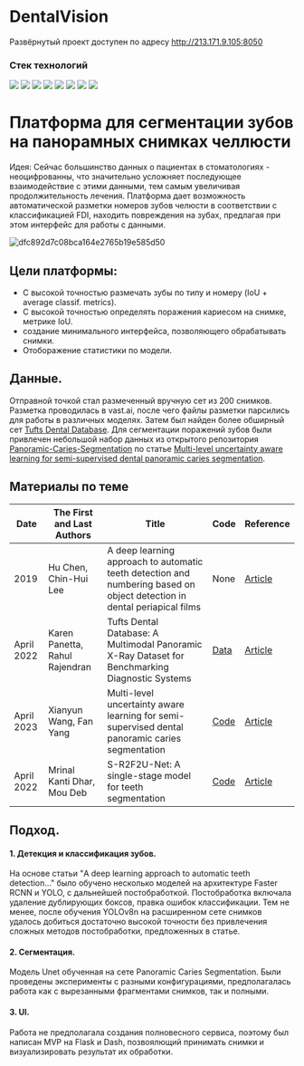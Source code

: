 # DentalVision

Развёрнутый проект доступен по адресу http://213.171.9.105:8050

### Стек технологий 

![](https://img.shields.io/badge/Python-3.10-black?style=for-the-badge&logo=python) 
![](https://img.shields.io/badge/Pandas-2.0.2-black?style=for-the-badge&logo=pandas)
![](https://img.shields.io/badge/MLflow-2.4.1-black?style=for-the-badge&logo=mlflow)
![](https://img.shields.io/badge/Flask-2.2.5-black?style=for-the-badge&logo=flask)
![](https://img.shields.io/badge/Docker-black?style=for-the-badge&logo=docker)
![](https://img.shields.io/badge/PyTorch-2.0.1-black?style=for-the-badge&logo=pytorch)
![](https://img.shields.io/badge/ultralytics-8.0.119-black?style=for-the-badge&logo=ultralytics)
![](https://img.shields.io/badge/dvc-3.0-black?style=for-the-badge&logo=dvc)

# Платформа для сегментации зубов на панорамных снимках челлюсти
Идея:
Сейчас большинство данных о пациентах в стоматологиях - неоцифрованны, что значительно усложняет последующее взаимодействие с этими данными, тем самым увеличивая продолжительность лечения. Платформа дает возможность автоматической разметки номеров зубов челюсти в соответствии с классификацией FDI, находить повреждения на зубах, предлагая при этом интерфейс для работы с данными.

![dfc892d7c08bca164e2765b19e585d50](https://github.com/Votun/tooth_detection/assets/16477307/9129b565-f14c-449b-a97a-d06b35fe5555)

## Цели платформы:
- С высокой точностью размечать зубы по типу и номеру (IoU + average classif. metrics).
- С высокой точностью определять поражения кариесом на снимке, метрике IoU.
- создание минимального интерфейса, позволяющего обрабатывать снимки.
- Отоборажение статистики по модели.
## Данные.
Отправной точкой стал размеченный вручную сет из 200 снимков. Разметка проводилась в vast.ai, после чего файлы разметки парсились для работы в различных моделях. Затем был найден более обширный сет [Tufts Dental Database](http://tdd.ece.tufts.edu/). Для сегментации поражений зубов были привлечен небольшой набор данных из открытого репозитория [Panoramic-Caries-Segmentation](https://github.com/Zzz512/MLUA) по статье [Multi-level uncertainty aware learning for semi-supervised dental panoramic caries segmentation](https://www.sciencedirect.com/science/article/abs/pii/S0925231223003193?via%3Dihub).

## Материалы по теме
|Date|The First and Last Authors|Title|Code|Reference
|---|---|---|---|---|
|2019|Hu Chen, Chin-Hui Lee|A deep learning approach to automatic teeth detection and numbering based on object detection in dental periapical films|None|[Article](https://www.nature.com/articles/s41598-019-40414-y)|
|April 2022|Karen Panetta,  Rahul Rajendran|Tufts Dental Database: A Multimodal Panoramic X-Ray Dataset for Benchmarking Diagnostic Systems|[Data](http://tdd.ece.tufts.edu/)|[Article](https://ieeexplore.ieee.org/stamp/stamp.jsp?arnumber=9557804)|
|April 2023|Xianyun Wang, Fan Yang|Multi-level uncertainty aware learning for semi-supervised dental panoramic caries segmentation| [Code](https://github.com/Zzz512/MLUA)|[Article](https://www.sciencedirect.com/science/article/abs/pii/S0925231223003193?via%3Dihub)|
|April 2022|Mrinal Kanti Dhar, Mou Deb|S-R2F2U-Net: A single-stage model for teeth segmentation|[Code](https://github.com/mrinal054/teethSeg_sr2f2u-net)|[Article](https://arxiv.org/abs/2204.02939)|

## Подход.
#### 1. Детекция и классификация зубов.
На основе статьи "A deep learning approach to automatic teeth detection..." было обучено несколько моделей на архитектуре Faster RCNN и YOLO, с дальнейшей постобработкой. Постобработка включала удаление дублирующих боксов, правка ошибок классификации. Тем не менее, после обучения YOLOv8n на расширенном сете снимков удалось добиться достаточно высокой точности без привлечения сложных методов постобработки, предложенных в статье.
#### 2. Сегментация.
Модель Unet обученная на сете Panoramic Caries Segmentation. Были проведены эксперименты с разными конфигурациями, предполагалась работа как с вырезанными фрагментами снимков, так и полными.
#### 3. UI.
Работа не предполагала создания полновесного сервиса, поэтому был написан MVP на Flask и Dash, позвоялющий принимать снимки и визуализировать результат их обработки.

 
